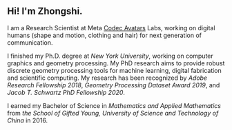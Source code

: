 ## Hi! I'm Zhongshi.

I am a Research Scientist at Meta [Codec Avatars](https://www.meta.com/emerging-tech/codec-avatars/) Labs, working on digital humans (shape and motion, clothing and hair) for next generation of communication.

I finished my Ph.D. degree at *New York University*, working on computer graphics and geometry processing. My PhD research aims to provide robust discrete geometry processing tools for machine learning, digital fabrication and scientific computing. 
My research has been recognized by *Adobe Research Fellowship 2018*, *Geometry Processing Dataset Award 2019*, and *Jacob T. Schwartz PhD Fellowship 2020*.

I earned my Bachelor of Science in *Mathematics and Applied Mathematics* from *the School of Gifted Young, University of Science and Technology of China* in 2016.
